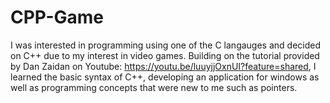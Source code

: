 # CPP-Game

I was interested in programming using one of the C langauges and decided on C++ due to my interest in video games. Building on the tutorial provided by Dan Zaidan on Youtube: https://youtu.be/luuyjjOxnUI?feature=shared, I learned the basic syntax of C++, developing an application for windows as well as programming concepts that were new to me such as pointers.
